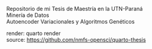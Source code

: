 Repositorio de mi Tesis de Maestría en la UTN-Paraná    
Minería de Datos    
Autoencoder Variacionales y Algoritmos Genéticos   


render: quarto render     
source: https://github.com/nmfs-opensci/quarto-thesis    